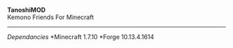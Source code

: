 **TanoshiMOD**  
Kemono Friends For Minecraft
***
*Dependancies*
*Minecraft 1.7.10
*Forge 10.13.4.1614
